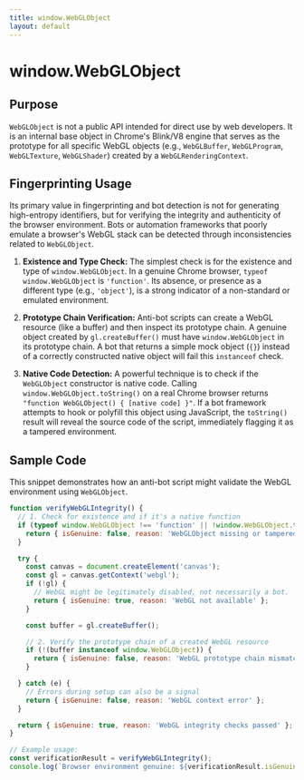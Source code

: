 ```yaml
---
title: window.WebGLObject
layout: default
---
```

# window.WebGLObject
## Purpose
`WebGLObject` is not a public API intended for direct use by web developers. It is an internal base object in Chrome's Blink/V8 engine that serves as the prototype for all specific WebGL objects (e.g., `WebGLBuffer`, `WebGLProgram`, `WebGLTexture`, `WebGLShader`) created by a `WebGLRenderingContext`.

## Fingerprinting Usage
Its primary value in fingerprinting and bot detection is not for generating high-entropy identifiers, but for verifying the integrity and authenticity of the browser environment. Bots or automation frameworks that poorly emulate a browser's WebGL stack can be detected through inconsistencies related to `WebGLObject`.

1.  **Existence and Type Check:** The simplest check is for the existence and type of `window.WebGLObject`. In a genuine Chrome browser, `typeof window.WebGLObject` is `'function'`. Its absence, or presence as a different type (e.g., `'object'`), is a strong indicator of a non-standard or emulated environment.

2.  **Prototype Chain Verification:** Anti-bot scripts can create a WebGL resource (like a buffer) and then inspect its prototype chain. A genuine object created by `gl.createBuffer()` must have `window.WebGLObject` in its prototype chain. A bot that returns a simple mock object (`{}`) instead of a correctly constructed native object will fail this `instanceof` check.

3.  **Native Code Detection:** A powerful technique is to check if the `WebGLObject` constructor is native code. Calling `window.WebGLObject.toString()` on a real Chrome browser returns `"function WebGLObject() { [native code] }"`. If a bot framework attempts to hook or polyfill this object using JavaScript, the `toString()` result will reveal the source code of the script, immediately flagging it as a tampered environment.

## Sample Code
This snippet demonstrates how an anti-bot script might validate the WebGL environment using `WebGLObject`.

```javascript
function verifyWebGLIntegrity() {
  // 1. Check for existence and if it's a native function
  if (typeof window.WebGLObject !== 'function' || !window.WebGLObject.toString().includes('[native code]')) {
    return { isGenuine: false, reason: 'WebGLObject missing or tampered' };
  }

  try {
    const canvas = document.createElement('canvas');
    const gl = canvas.getContext('webgl');
    if (!gl) {
      // WebGL might be legitimately disabled, not necessarily a bot.
      return { isGenuine: true, reason: 'WebGL not available' };
    }

    const buffer = gl.createBuffer();

    // 2. Verify the prototype chain of a created WebGL resource
    if (!(buffer instanceof window.WebGLObject)) {
      return { isGenuine: false, reason: 'WebGL prototype chain mismatch' };
    }

  } catch (e) {
    // Errors during setup can also be a signal
    return { isGenuine: false, reason: 'WebGL context error' };
  }

  return { isGenuine: true, reason: 'WebGL integrity checks passed' };
}

// Example usage:
const verificationResult = verifyWebGLIntegrity();
console.log(`Browser environment genuine: ${verificationResult.isGenuine} (${verificationResult.reason})`);
```